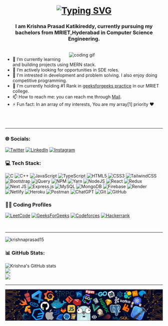 <h1 align="center"><a href="https://git.io/typing-svg"><img src="https://readme-typing-svg.demolab.com?font=Poppins&weight=500&size=30&duration=5005&pause=1000&color=C035FF&vCenter=true&multiline=true&width=600&height=60&lines=Hi+there%2C+Good+to+have+you+here!!%F0%9F%91%8B" alt="Typing SVG" /></a></h1>
<h3 align="center">I am Krishna Prasad Katikireddy, currently pursuing my bachelors from MRIET,Hyderabad in Computer Science Engineering.</h3>

<br>

<img align="right" alt="coding gif" width="300" src="https://media1.giphy.com/media/v1.Y2lkPTc5MGI3NjExZmZkb3B5Zm41Zms4Ymdid3l6d2w1cG5iOTJvNWoybzRxeXprNWc4NiZlcD12MV9naWZzX3NlYXJjaCZjdD1n/qgQUggAC3Pfv687qPC/giphy.gif">

- 🌱 I’m currently learning and building projects using MERN stack.
- 👯 I’m actively looking for opportunities in SDE roles.
- 🤔 I'm intrested in development and problem solving. I also enjoy doing competitive programming. 
- 💬 I'm currently holding #1 Rank in [geeksforgeeks practice](https://auth.geeksforgeeks.org/user/krishna1501/practice) in our MRIET college.
- 📫 How to reach me: you can reach me through [Mail](mailto:krishna16151@gmail.com).
- ⚡ Fun fact: In an array of my interests, You are my array[1] priority ❤️

<br>
<br>
<hr>

### 🌐 Socials:
[![Twitter](https://img.shields.io/badge/Twitter-%231877F2.svg?logo=twitter&logoColor=white)](https://twitter.com/Krishna150111)  [![LinkedIn](https://img.shields.io/badge/LinkedIn-%230077B5.svg?logo=linkedin&logoColor=white)](https://www.linkedin.com/in/krishna-prasad-katikireddy-9ba69b235/) 
[![Instagram](https://img.shields.io/badge/Instagram-%23E4405F.svg?logo=Instagram&logoColor=white)](https://www.instagram.com/mr._kittu_/)

### 💻 Tech Stack:
![C](https://img.shields.io/badge/c-%2300599C.svg?style=flat&logo=c&logoColor=white) 
![C++](https://img.shields.io/badge/c++-%2300599C.svg?style=flat&logo=c%2B%2B&logoColor=white) 
![JavaScript](https://img.shields.io/badge/javascript-%23323330.svg?style=flat&logo=javascript&logoColor=%23F7DF1E) 
![TypeScript](https://img.shields.io/badge/typescript-%23007ACC.svg?style=flat&logo=typescript&logoColor=white) 
![HTML5](https://img.shields.io/badge/html5-%23E34F26.svg?style=flat&logo=html5&logoColor=white)
![CSS3](https://img.shields.io/badge/css3-%231572B6.svg?style=flat&logo=css3&logoColor=white)
![TailwindCSS](https://img.shields.io/badge/tailwindcss-%2338B2AC.svg?style=flat&logo=tailwind-css&logoColor=white)
![Bootstrap](https://img.shields.io/badge/bootstrap-%23563D7C.svg?style=flat&logo=bootstrap&logoColor=white) 
![jQuery](https://img.shields.io/badge/jquery-%230769AD.svg?style=flat&logo=jquery&logoColor=white)
![NPM](https://img.shields.io/badge/NPM-%23000000.svg?style=flat&logo=npm&logoColor=white)
![Yarn](https://img.shields.io/badge/yarn-%232C8EBB.svg?style=flat&logo=yarn&logoColor=white)
![NodeJS](https://img.shields.io/badge/node.js-6DA55F?style=flat&logo=node.js&logoColor=white)
![React](https://img.shields.io/badge/react-%2320232a.svg?style=flat&logo=react&logoColor=%2361DAFB) 
![Redux](https://img.shields.io/badge/redux-%23593d88.svg?style=flat&logo=redux&logoColor=white)
![Next JS](https://img.shields.io/badge/Next-black?style=flat&logo=next.js&logoColor=white)
![Express.js](https://img.shields.io/badge/express.js-%23404d59.svg?style=flat&logo=express&logoColor=%2361DAFB) 
![MySQL](https://img.shields.io/badge/mysql-%2300f.svg?style=flat&logo=mysql&logoColor=white) 
![MongoDB](https://img.shields.io/badge/MongoDB-%234ea94b.svg?style=flat&logo=mongodb&logoColor=white)
![Firebase](https://img.shields.io/badge/firebase-%23039BE5.svg?style=flat&logo=firebase)
![Render](https://img.shields.io/badge/Render-%46E3B7.svg?style=flat&logo=render&logoColor=white)
![Netlify](https://img.shields.io/badge/netlify-%23000000.svg?style=flat&logo=netlify&logoColor=#00C7B7)
![Heroku](https://img.shields.io/badge/heroku-%23430098.svg?style=flat&logo=heroku&logoColor=white)
![Postman](https://img.shields.io/badge/Postman-FF6C37?style=flat&logo=postman&logoColor=white)
![ChatGPT](https://img.shields.io/badge/chatGPT-74aa9c?style=flat&logo=openai&logoColor=white)
![Git](https://img.shields.io/badge/git-%23F05033.svg?style=flat&logo=git&logoColor=white)
![GitHub](https://img.shields.io/badge/github-%23121011.svg?style=flat&logo=github&logoColor=white)


### 🧑‍💻 Coding Profiles
[![LeetCode](https://img.shields.io/badge/LeetCode-000000?style=flat&logo=LeetCode&logoColor=#d16c06)](https://leetcode.com/K_krishnaPrasad/)
[![GeeksForGeeks](https://img.shields.io/badge/GeeksforGeeks-gray?style=flat&logo=geeksforgeeks&logoColor=35914c)](https://auth.geeksforgeeks.org/user/https://auth.geeksforgeeks.org/user/krishna1501/practice)
[![Codeforces](https://img.shields.io/badge/Codeforces-445f9d?style=flat&logo=Codeforces&logoColor=white)](https://codeforces.com/profile/krishnaP)
[![Hackerrank](https://img.shields.io/badge/-Hackerrank-2EC866?style=flat&logo=HackerRank&logoColor=white)](https://www.hackerrank.com/kittukrishna570?hr_r=1)

<br>

---
<p align="left"> <img src="https://komarev.com/ghpvc/?username=krishnaprasad15&label=Profile%20views&color=0e75b6&style=flat" alt="krishnaprasad15" /> </p>

### 📊 GitHub Stats:
![Krishna's GitHub stats](https://github-readme-stats.vercel.app/api?username=Krishnaprasad15&theme=dark&show_icons=true)<br/>
![](https://github-readme-streak-stats.herokuapp.com/?user=Krishnaprasad15&theme=dark)<br/>
![](https://github-readme-stats.vercel.app/api/top-langs/?username=Krishnaprasad15&count_private=true&show_icons=true&theme=dark)

---
<img src="https://github.com/Nitesh-Singh-5/Nitesh-Singh-5/blob/main/icons/header_.png" />
